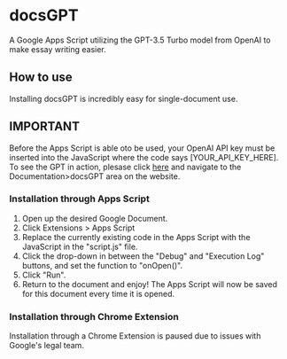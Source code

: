 # docsGPT
A Google Apps Script utilizing the GPT-3.5 Turbo model from OpenAI to make essay writing easier.

## How to use
Installing docsGPT is incredibly easy for single-document use.

## IMPORTANT
Before the Apps Script is able oto be used, your OpenAI API key must be inserted into the JavaScript where the code says [YOUR_API_KEY_HERE]. To see the GPT in action, plesase click [here](https://cmprkr.github.io) and navigate to the Documentation>docsGPT area on the website.

### Installation through Apps Script
1) Open up the desired Google Document.
2) Click Extensions > Apps Script
3) Replace the currently existing code in the Apps Script with the JavaScript in the "script.js" file.
4) Click the drop-down in between the "Debug" and "Execution Log" buttons, and set the function to "onOpen()".
5) Click "Run".
6) Return to the document and enjoy! The Apps Script will now be saved for this document every time it is opened.

### Installation through Chrome Extension
Installation through a Chrome Extension is paused due to issues with Google's legal team.
